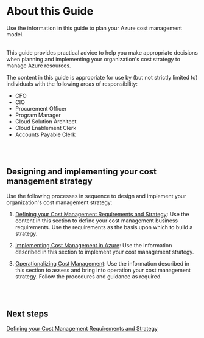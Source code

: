 # About this Guide
Use the information in this guide to plan your Azure cost management model. 
<br />
<br />

This guide provides practical advice to help you make appropriate decisions when planning and implementing your organization's cost strategy to manage Azure resources.

The content in this guide is appropriate for use by (but not strictly limited to) individuals with the following areas of responsibility:  
- CFO
- CIO
- Procurement Officer
- Program Manager
- Cloud Solution Architect
- Cloud Enablement Clerk 
- Accounts Payable Clerk
<br />
<br />

## Designing and implementing your cost management strategy
Use the following processes in sequence to design and implement your organization's cost management strategy:

1. [Defining your Cost Management Requirements and Strategy](1.0-Defining-your-Cost-Management-Requirements-and-Strategy.md):  Use the content in this section to define your cost management business requirements. Use the requirements as the basis upon which to build a strategy. 

2. [Implementing Cost Management in Azure](2.0-Implementing-cost-management-in-Azure.md):  Use the information described in this section to implement your cost management strategy. 

3. [Operationalizing Cost Management](3.0-Operationalizing-Cost-Management.md):  Use the information described in this section to assess and bring into operation your cost management strategy. Follow the procedures and guidance as required. 
<br />
<br />

## Next steps
[Defining your Cost Management Requirements and Strategy](1.0-Defining-your-Cost-Management-Requirements-and-Strategy.md)
